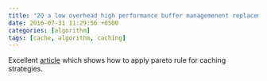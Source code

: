 ```yaml
---
title: "2Q a low overhead high performance buffer managemenent replacement algorithm"
date: 2016-07-31 11:29:56 +0500
categories: [algorithm]
tags: [cache, algorithm, caching]
---
```

Excellent [article](http://www.vldb.org/conf/1994/P439.PDF "2Q a low overhead high performance buffer managemenent replacement algorithm") which shows how to apply pareto rule for caching strategies.
